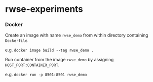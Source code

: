 # rwse-experiments

### Docker
Create an image with name ```rwse_demo``` from within directory containing ```Dockerfile```.

e.g. ```docker image build --tag rwse_demo .```

Run container from the image ```rwse_demo``` by assigning ```HOST_PORT:CONTAINER_PORT```.

e.g. ```docker run -p 8501:8501 rwse_demo ```